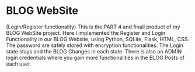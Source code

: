 # BLOG WebSite 
(Login/Register functionality)
This is the PART 4 and finall product of my BLOG WebSite project. 
Here I implemented the Register and Login Functionality in our BLOG Website, using Python, SQLite, Flask, HTML, CSS.
The password are safely stored with encryption functionalities.
The Login state stays and the BLOG Changes in each state.
There is also an ADMIN login credentials where you gain more functionalities in the BLOG Posts of each user.

